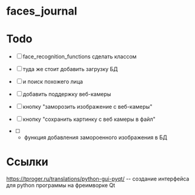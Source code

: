 # faces_journal

# Todo
- [ ] face_recognition_functions сделать классом
- [ ] туда же стоит добавить загрузку БД
- [ ] и поиск похожего лица


- [ ] добавить поддержку веб-камеры
- [ ] кнопку "заморозить изображение с веб-камеры"
- [ ] кнопку "сохранить картинку с веб камеры в файл"
- [ ] + функция добавления замороенного изображения в БД

# Ссылки
https://tproger.ru/translations/python-gui-pyqt/ -- создание интерфейса для python программы на фреимворке Qt
